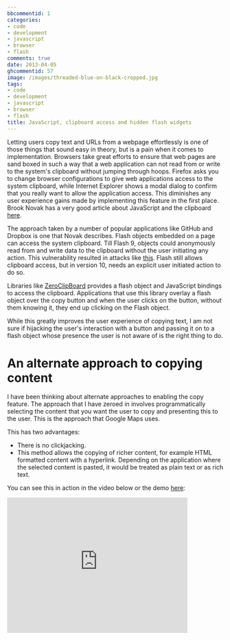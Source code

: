 ```yaml
---
bbcommentid: 1
categories:
- code
- development
- javascript
- browser
- flash
comments: true
date: 2013-04-05
ghcommentid: 57
image: /images/threaded-blue-on-black-cropped.jpg
tags:
- code
- development
- javascript
- browser
- flash
title: JavaScript, clipboard access and hidden flash widgets
---
```


Letting users copy text and URLs from a webpage effortlessly is one of those things that sound easy in theory, but is a pain when it comes to implementation. Browsers take great efforts to ensure that web pages are sand boxed in such a way that a web application can not read from or write to the system's clipboard without jumping through hoops. Firefox asks you to change browser configurations to give web applications access to the system clipboard, while Internet Explorer shows a modal dialog to confirm that you really want to allow the application access. This diminishes any user experience gains made by implementing this feature in the first place. Brook Novak has a very good article about JavaScript and the clipboard [here](http://brooknovak.wordpress.com/2009/07/28/accessing-the-system-clipboard-with-javascript/).

The approach taken by a number of popular applications like GitHub and Dropbox is one that Novak describes. Flash objects embedded on a page can access the system clipboard. Till Flash 9, objects could anonymously read from and write data to the clipboard without the user initiating any action. This vulnerability resulted in attacks like [this](http://news.cnet.com/8301-1009_3-10021715-83.html).
Flash still allows clipboard access, but in version 10, needs an explicit user initiated action to do so.

Libraries like [ZeroClipBoard](https://github.com/jonrohan/ZeroClipboard) provides a flash object and JavaScript bindings to access the clipboard. Applications that use this library overlay a flash object over the copy button and when the user clicks on the button, without them knowing it, they end up clicking on the Flash object.

While this greatly improves the user experience of copying text, I am not sure if hijacking the user's interaction with a button and passing it on to a flash object whose presence the user is not aware of is the right thing to do.

# An alternate approach to copying content
I have been thinking about alternate approaches to enabling the copy feature. The approach that I have zeroed in involves programmatically selecting the content that you want the user to copy and presenting this to the user. This is the approach that Google Maps uses.


This has two advantages:

* There is no clickjacking.
* This method allows the copying of richer content, for example HTML formatted content with a hyperlink. Depending on the application where the selected content is pasted, it would be treated as plain text or as rich text.

You can see this in action in the video below or the demo [here](/demos/copy_text.html):

<iframe width="420" height="315" src="http://www.youtube.com/embed/l6DGqQBBOb8" frameborder="0" allowfullscreen></iframe>